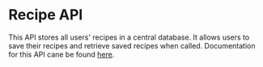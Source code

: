 # Recipe API

This API stores all users' recipes in a central database. It allows users to save their recipes and retrieve saved recipes when called. Documentation for this API cane be found [here](https://epixcoder.github.io/ACS2230_API_RecipeBook/#/).

